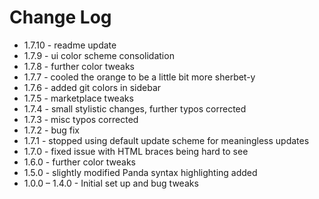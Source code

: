 # Change Log

* 1.7.10 - readme update
* 1.7.9 - ui color scheme consolidation
* 1.7.8 - further color tweaks
* 1.7.7 - cooled the orange to be a little bit more sherbet-y
* 1.7.6 - added git colors in sidebar
* 1.7.5 - marketplace tweaks
* 1.7.4 - small stylistic changes, further typos corrected
* 1.7.3 - misc typos corrected
* 1.7.2 - bug fix
* 1.7.1 - stopped using default update scheme for meaningless updates
* 1.7.0 - fixed issue with HTML braces being hard to see
* 1.6.0 - further color tweaks
* 1.5.0 - slightly modified Panda syntax highlighting added
* 1.0.0 – 1.4.0 - Initial set up and bug tweaks
